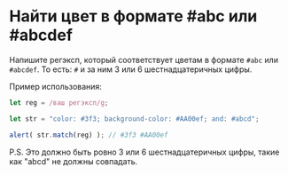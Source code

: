 # Найти цвет в формате #abc или #abcdef

Напишите регэксп, который соответствует цветам в формате `#abc` или `#abcdef`. То есть: `#` и за ним 3 или 6 шестнадцатеричных цифры.

Пример использования:
```js
let reg = /ваш регэксп/g;

let str = "color: #3f3; background-color: #AA00ef; and: #abcd";

alert( str.match(reg) ); // #3f3 #AA00ef
```

P.S. Это должно быть ровно 3 или 6 шестнадцатеричных цифры, такие как "abcd" не должны совпадать.
